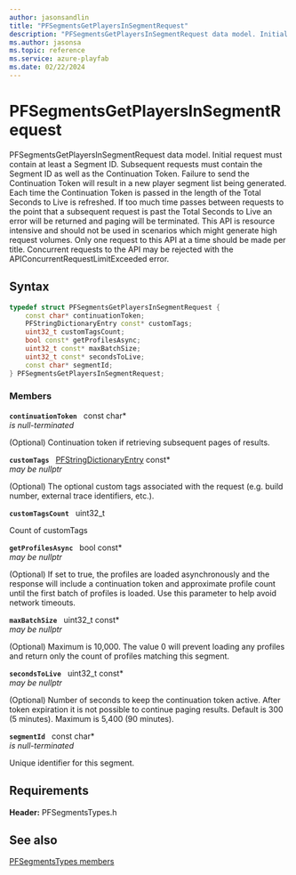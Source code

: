 ```yaml
---
author: jasonsandlin
title: "PFSegmentsGetPlayersInSegmentRequest"
description: "PFSegmentsGetPlayersInSegmentRequest data model. Initial request must contain at least a Segment ID. Subsequent requests must contain the Segment ID as well as the Continuation Token. Failure to send the Continuation Token will result in a new player segment list being generated. Each time the Continuation Token is passed in the length of the Total Seconds to Live is refreshed. If too much time passes between requests to the point that a subsequent request is past the Total Seconds to Live an error will be returned and paging will be terminated. This API is resource intensive and should not be used in scenarios which might generate high request volumes. Only one request to this API at a time should be made per title. Concurrent requests to the API may be rejected with the APIConcurrentRequestLimitExceeded error."
ms.author: jasonsa
ms.topic: reference
ms.service: azure-playfab
ms.date: 02/22/2024
---
```


# PFSegmentsGetPlayersInSegmentRequest  

PFSegmentsGetPlayersInSegmentRequest data model. Initial request must contain at least a Segment ID. Subsequent requests must contain the Segment ID as well as the Continuation Token. Failure to send the Continuation Token will result in a new player segment list being generated. Each time the Continuation Token is passed in the length of the Total Seconds to Live is refreshed. If too much time passes between requests to the point that a subsequent request is past the Total Seconds to Live an error will be returned and paging will be terminated. This API is resource intensive and should not be used in scenarios which might generate high request volumes. Only one request to this API at a time should be made per title. Concurrent requests to the API may be rejected with the APIConcurrentRequestLimitExceeded error.  

## Syntax  
  
```cpp
typedef struct PFSegmentsGetPlayersInSegmentRequest {  
    const char* continuationToken;  
    PFStringDictionaryEntry const* customTags;  
    uint32_t customTagsCount;  
    bool const* getProfilesAsync;  
    uint32_t const* maxBatchSize;  
    uint32_t const* secondsToLive;  
    const char* segmentId;  
} PFSegmentsGetPlayersInSegmentRequest;  
```
  
### Members  
  
**`continuationToken`** &nbsp; const char*  
*is null-terminated*  
  
(Optional) Continuation token if retrieving subsequent pages of results.
  
**`customTags`** &nbsp; [PFStringDictionaryEntry](../../pftypes/structs/pfstringdictionaryentry.md) const*  
*may be nullptr*  
  
(Optional) The optional custom tags associated with the request (e.g. build number, external trace identifiers, etc.).
  
**`customTagsCount`** &nbsp; uint32_t  
  
Count of customTags
  
**`getProfilesAsync`** &nbsp; bool const*  
*may be nullptr*  
  
(Optional) If set to true, the profiles are loaded asynchronously and the response will include a continuation token and approximate profile count until the first batch of profiles is loaded. Use this parameter to help avoid network timeouts.
  
**`maxBatchSize`** &nbsp; uint32_t const*  
*may be nullptr*  
  
(Optional) Maximum is 10,000. The value 0 will prevent loading any profiles and return only the count of profiles matching this segment.
  
**`secondsToLive`** &nbsp; uint32_t const*  
*may be nullptr*  
  
(Optional) Number of seconds to keep the continuation token active. After token expiration it is not possible to continue paging results. Default is 300 (5 minutes). Maximum is 5,400 (90 minutes).
  
**`segmentId`** &nbsp; const char*  
*is null-terminated*  
  
Unique identifier for this segment.
  
  
## Requirements  
  
**Header:** PFSegmentsTypes.h
  
## See also  
[PFSegmentsTypes members](../pfsegmentstypes_members.md)  

  
  
